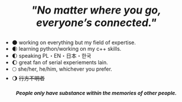 # <p align="center">*"No matter where you go, everyone’s connected."*</p>

- 🌑 working on everything but my field of expertise.
- 🌒 learning python/working on my c++ skills.
- 🌓 speaking PL・EN・日本・한국
- 🌔 great fan of serial experiements lain.
- 🌕 she/her, he/him, whichever you prefer.
- 🌖 ~~行方不明者~~

### <p align="center"><sub>*People only have substance within the memories of other people.*</sub></p>


